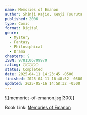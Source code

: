 ```yaml
---
name: Memories of Emanon
author: Shinji Kajio, Kenji Tsuruta
published: 2006
type: Comic
format: Digital
genre:
  - Mystery
  - Fantasy
  - Philosophical
  - Drama
chapters: 9
ISBN: 9781506709970
rating: 🌕🌕🌕🌕🌕
status: Completed
date: 2025-04-11 14:23:45 -0500
finished: 2025-04-11 16:48:52 -0500
updated: 2025-05-16 14:58:32 -0500
---
```


![[memories-of-emanon.jpg|300]]

Book Link: [Memories of Emanon](https://myanimelist.net/manga/17465/Omoide_Emanon)
